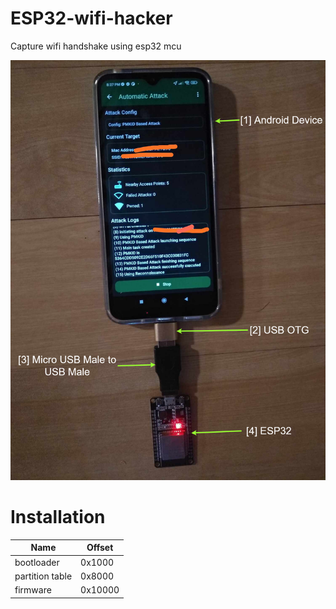 # ESP32-wifi-hacker

Capture wifi handshake using esp32 mcu

<img src="https://github.com/xiv3r/ESP32-wifi-hacker/blob/main/esp32_1.png">


# Installation

| Name            | Offset |
|-----------------|--------|
| bootloader      | 0x1000 |
| partition table | 0x8000 |
| firmware        | 0x10000|
